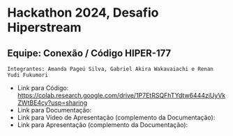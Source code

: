 # Hackathon 2024, Desafio Hiperstream
## Equipe: Conexão / Código HIPER-177
`Integrantes: Amanda Pageú Silva, Gabriel Akira Wakavaiachi e Renan Yudi Fukumori`
             
- Link para Código: https://colab.research.google.com/drive/1P7EtRSQFhTYdtw6444ziUyVkZWtBE4cy?usp=sharing
- Link para Documentação:
- Link para Vídeo de Apresentação (complemento da Documentação):
- Link para Apresentação (complemento da Documentação):
